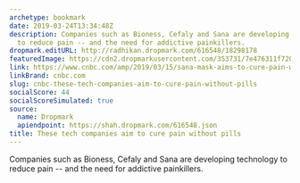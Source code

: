 ```yaml
---
archetype: bookmark
date: 2019-03-24T13:34:48Z
description: Companies such as Bioness, Cefaly and Sana are developing technology
  to reduce pain -- and the need for addictive painkillers.
dropmark.editURL: http://radhikan.dropmark.com/616548/18298178
featuredImage: https://cdn2.dropmarkusercontent.com/353731/7e476311f720790a1ca4591b08d7d5e7f3529fd9bb326e1c499157085b4bab33/thumbnail/105781056-img_0254.600x400.jpg?Expires=1557430062&Signature=e3jCXjSLVBht-bY7Mfk2cZtb-NGTc6Pn0ZoKsuCFXuUs~npT6-eWIJ-zAlIZL8gi1efsF82c36oOR9Bt4hUeBtWz5TtgQr~I17yNp9I~9z1BIpBb0s~r1mxhC7QBfMzFIiUjMI-756O8xkudpLdxTrOuZytJvfTAs0pXeUwz0PdCuGd67L3I96wxN7ichOtR~2ZntivcM1yyVyQtbIZT7JGpiZ2XYTd2Hvzyu09zrTqdqMnLlsvcBPPn-YV9aomx6pBxPz9imefQI9VumRjjKxg67YuxhR3NsOywJsBaXlodUvUoABavkBftX9OspG5l7sjgkDGj0B74lLd9fkQH9Q__&Key-Pair-Id=APKAITQYWVEN757ZA4KQ
link: https://www.cnbc.com/amp/2019/03/15/sana-mask-aims-to-cure-pain-without-pills-prevent-opioid-addiction.html
linkBrand: cnbc.com
slug: cnbc-these-tech-companies-aim-to-cure-pain-without-pills
socialScore: 44
socialScoreSimulated: true
source:
  name: Dropmark
  apiendpoint: https://shah.dropmark.com/616548.json
title: These tech companies aim to cure pain without pills
---
```

Companies such as Bioness, Cefaly and Sana are developing technology to reduce pain -- and the need for addictive painkillers.